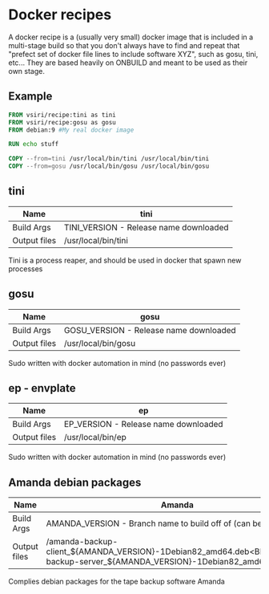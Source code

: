 # Docker recipes

A docker recipe is a (usually very small) docker image that is included in a
multi-stage build so that you don't always have to find and repeat that "prefect
set of docker file lines to include software XYZ", such as gosu, tini, etc...
They are based heavily on ONBUILD and meant to be used as their own stage.

## Example

```Dockerfile
FROM vsiri/recipe:tini as tini
FROM vsiri/recipe:gosu as gosu
FROM debian:9 #My real docker image

RUN echo stuff

COPY --from=tini /usr/local/bin/tini /usr/local/bin/tini
COPY --from=gosu /usr/local/bin/gosu /usr/local/bin/gosu
```

## tini

|Name|tini|
|--|--|
|Build Args|TINI_VERSION - Release name downloaded|
|Output files|/usr/local/bin/tini|

Tini is a process reaper, and should be used in docker that spawn new processes

## gosu

|Name|gosu|
|--|--|
|Build Args|GOSU_VERSION - Release name downloaded|
|Output files|/usr/local/bin/gosu|

Sudo written with docker automation in mind (no passwords ever)

## ep - envplate

|Name|ep|
|--|--|
|Build Args|EP_VERSION - Release name downloaded|
|Output files|/usr/local/bin/ep|

Sudo written with docker automation in mind (no passwords ever)

## Amanda debian packages

|Name|Amanda|
|--|--|
|Build Args|AMANDA_VERSION - Branch name to build off of (can be a sha)|
|Output files|/amanda-backup-client_${AMANDA_VERSION}-1Debian82_amd64.deb<BR>/amanda-backup-server_${AMANDA_VERSION}-1Debian82_amd64.deb|

Complies debian packages for the tape backup software Amanda